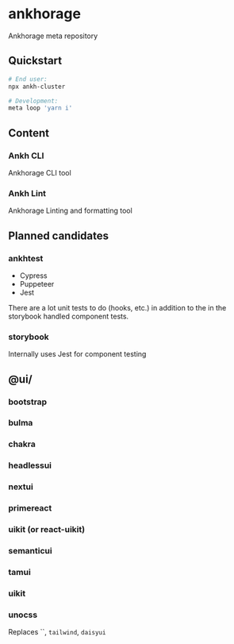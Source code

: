 # ankhorage

Ankhorage meta repository

## Quickstart

```bash
# End user:
npx ankh-cluster

# Development:
meta loop 'yarn i'
```

## Content

### Ankh CLI

Ankhorage CLI tool

### Ankh Lint

Ankhorage Linting and formatting tool

## Planned candidates

### ankhtest

- Cypress
- Puppeteer
- Jest

There are a lot unit tests to do (hooks, etc.) in addition to the in the storybook handled component tests.

### storybook

Internally uses Jest for component testing

## @ui/

### bootstrap

### bulma

### chakra

### headlessui

### nextui

### primereact

### uikit (or react-uikit)

### semanticui

### tamui

### uikit

### unocss

Replaces ``, `tailwind`, `daisyui`
